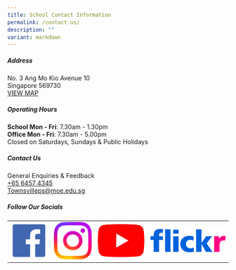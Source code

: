 ```yaml
---
title: School Contact Information
permalink: /contact-us/
description: ""
variant: markdown
---
```

##### **Address**

No. 3 Ang Mo Kio Avenue 10
<br>Singapore 569730
<br>[VIEW MAP](https://goo.gl/maps/wREPPXPxqu3Gq2Ap8)

##### Operating Hours

**School Mon - Fri**:&nbsp;7.30am - 1.30pm 
<br>**Office Mon - Fri**: 7.30am - 5.00pm
<br>Closed on Saturdays, Sundays &amp; Public Holidays

##### **Contact Us**
General Enquiries &amp; Feedback<br>
[+65 6457 4345](tel:+6564574345)<br>
[Townsvilleps@moe.edu.sg](mailto:Townsvilleps@moe.edu.sg)

##### **Follow Our Socials**

<table>
<tbody>
  <tr>
    <td><a href="https://www.facebook.com/TownsvillePrimarySchool" target="_blank"><img src="/images/facebook.png" style="width:200px"></a></td>
		<td><a href="https://www.instagram.com/townsvilleprimaryschool/" target="_blank"><img src="/images/Instagram_Glyph_Gradient.png" style="width:200px"></a></td>
    <td><a href="https://www.youtube.com/channel/UCOjvAvnhLhKg2xtkVOOnyhQ/" target="_blank"><img src="/images/yt_icon_rgb.png" style="width:250px"></a></td>
    <td><a href="https://www.flickr.com/photos/guangyangps/" target="_blank"><img src="/images/966e09a41a33f89fe18f2ab227336f09.png" style="width:400px"></a></td>
  </tr>
</tbody>
</table>